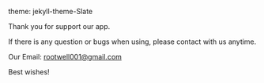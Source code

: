 theme: jekyll-theme-Slate

Thank you for support our app.

If there is any question or bugs when using, please contact with us anytime.

Our Email: rootwell001@gmail.com

Best wishes!
